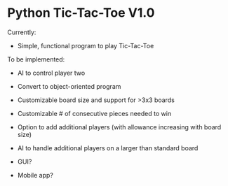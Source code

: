 # Python Tic-Tac-Toe V1.0

Currently:
  - Simple, functional program to play Tic-Tac-Toe

To be implemented:
  - AI to control player two
  - Convert to object-oriented program
  - Customizable board size and support for >3x3 boards
  - Customizable # of consecutive pieces needed to win
  - Option to add additional players (with allowance increasing with board size)
  - AI to handle additional players on a larger than standard board

  - GUI?
  - Mobile app?
